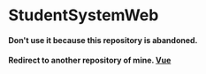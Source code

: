 # StudentSystemWeb

#### Don't use it because this repository is abandoned.
#### Redirect to another repository of mine. [Vue](https://github.com/vuejs/vue)
